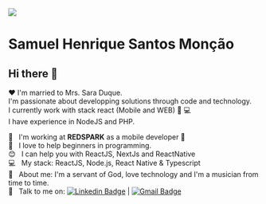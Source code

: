 <img width="auto" src="https://avatars.githubusercontent.com/u/21090437?s=60&v=4">


# Samuel Henrique Santos Monção

## Hi there 👋
:hearts:  I'm married to Mrs. Sara Duque.
 <br/> I'm passionate about developping solutions through code and technology.
 <br/> I currently work with stack react (Mobile and WEB) :iphone: :computer:
 <br/> I have experience in NodeJS and PHP.

 :rocket:  &nbsp; I'm working at **REDSPARK** as a mobile developer :iphone:
 <br/> :purple_heart: &nbsp; I love to help beginners in programming.
 <br/> :blush: &nbsp; I can help you with ReactJS, NextJs and ReactNative
 <br/> :computer: &nbsp; My stack: ReactJS, Node.js, React Native & Typescript
 <br/> 💬  &nbsp; About me: I'm a servant of God, love technology and I'm a musician from time to time.
 <br/> :email: &nbsp; Talk to me on: [![Linkedin Badge](https://img.shields.io/badge/-Samuel_Henrique_Santos_Monção-blue?style=flat-square&logo=Linkedin&logoColor=white&link=https://www.linkedin.com/in/samuel-henrique-s-monção-245a04182/)](https://www.linkedin.com/in/samuel-henrique-s-monção-245a04182/) 
| 
[![Gmail Badge](https://img.shields.io/badge/-samuel.hsm96@gmail.com-c14438?style=flat-square&logo=Gmail&logoColor=white&link=mailto:samuel.hsm96@gmail.com)](mailto:samuel.hsm96@gmail.com)
